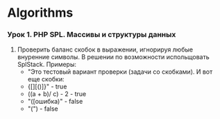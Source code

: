 # Algorithms
### Урок 1. PHP SPL. Массивы и структуры данных
1. Проверить баланс скобок в выражении, игнорируя любые внуренние символы. В решении по возможности испольщовать SplStack.
   Примеры:
   - "Это тестовый вариант проверки (задачи со скобками). И вот еще скобки: 
   - {[][()]}" - true
   - ((a + b)/ c) - 2 - true
   - "([ошибка)" - false
   - "(") - false
   

